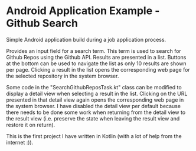 # Android Application Example - Github Search

Simple Android application build during a job application process.

Provides an input field for a search term. This term is used to search for Github Repos using the
Github API. Results are presented in a list. Buttons at the bottom can be used to navigate the list
as only 10 results are shown per page. Clicking a result in the list opens the corresponding web
page for the selected repository in the system browser.

Some code in the "SearchGithubReposTask.kt" class can be modified to display a detail view when
selecting a result in the list. Clicking on the URL presented in that detail view again opens the
corresponding web page in the system browser. I have disabled the detail view per default because
there needs to be done some work when returning from the detail view to the result view (i.e.
preserve the state when leaving the result view and restore it on return).

This is the first project I have written in Kotlin (with a lot of help from the internet :)).